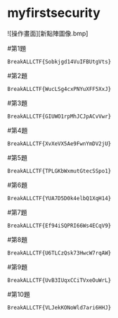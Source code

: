 # myfirstsecurity
![操作畫面][新點陣圖像.bmp]

#第1題
```
BreakALLCTF{Sobkjgd14VuIFBUtgVts}
```
#第2題
```
BreakALLCTF{WucLSg4cxPNYuXFF5XxJ}
```
#第3題
```
BreakALLCTF{GIUWO1rpMhJCJpACvVwr}
```
#第4題
```
BreakALLCTF{XvXeVX5Ae9FwnYmDV2jU}
```
#第5題
```
BreakALLCTF{TPLGKbWxmutGtecSSpo1}

```
#第6題
```
BreakALLCTF{YUA7D5D0k4elbQ1XqH14}
```
#第7題
```
BreakALLCTF{Ef94iSQPRI66Ws4ECqV9}
```
#第8題
```
BreakALLCTF{U6TLCzQsk73HwcW7rqAW}

```
#第9題
```
BreakALLCTF{UvB3IUqxCCiTVxeOuWrL}

```
#第10題
```
BreakALLCTF{VLJekKONoWld7ari6HHJ}
```
